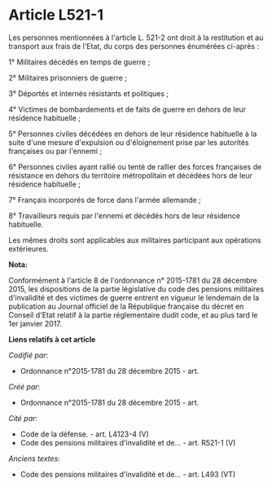 # Article L521-1

Les personnes mentionnées à l'article L. 521-2 ont droit à la restitution et au transport aux frais de l'Etat, du corps des
personnes énumérées ci-après :

1° Militaires décédés en temps de guerre ;

2° Militaires prisonniers de guerre ;

3° Déportés et internés résistants et politiques ;

4° Victimes de bombardements et de faits de guerre en dehors de leur résidence habituelle ;

5° Personnes civiles décédées en dehors de leur résidence habituelle à la suite d'une mesure d'expulsion ou d'éloignement
prise par les autorités françaises ou par l'ennemi ;

6° Personnes civiles ayant rallié ou tenté de rallier des forces françaises de résistance en dehors du territoire
métropolitain et décédées hors de leur résidence habituelle ;

7° Français incorporés de force dans l'armée allemande ;

8° Travailleurs requis par l'ennemi et décédés hors de leur résidence habituelle.

Les mêmes droits sont applicables aux militaires participant aux opérations extérieures.

**Nota:**

Conformément à l'article 8 de l'ordonnance n° 2015-1781 du 28 décembre 2015, les dispositions de la partie législative du
code des pensions militaires d'invalidité et des victimes de guerre entrent en vigueur le lendemain de la publication au
Journal officiel de la République française du décret en Conseil d'Etat relatif à la partie réglementaire dudit code, et au
plus tard le 1er janvier 2017.

**Liens relatifs à cet article**

_Codifié par_:

  - Ordonnance n°2015-1781 du 28 décembre 2015 - art.

_Créé par_:

  - Ordonnance n°2015-1781 du 28 décembre 2015 - art.

_Cité par_:

  - Code de la défense. - art. L4123-4 (V)
  - Code des pensions militaires d'invalidité et de... - art. R521-1 (V)

_Anciens textes_:

  - Code des pensions militaires d'invalidité et de... - art. L493 (VT)
